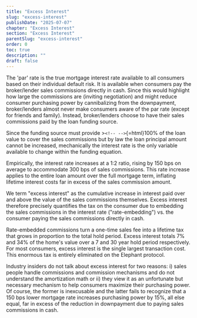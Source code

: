 ```yaml
---
title: "Excess Interest"
slug: "excess-interest"
publishDate: "2025-07-07"
chapter: "Excess Interest"
section: "Excess Interest"
parentSlug: "excess-interest"
order: 0
toc: true
description: ""
draft: false
---
```


The 'par' rate is the true mortgage interest rate available to all consumers based on their individual default risk. It
is available when consumers pay the broker/lender sales commissions directly in cash. Since this would highlight how
large the commissions are (inviting negotiation) and might reduce consumer purchasing power by cannibalizing from the
downpayment, broker/lenders almost never make consumers aware of the par rate (except for friends and family). Instead,
broker/lenders choose to have their sales commissions paid by the loan funding source.

Since the funding source must provide $>$`<!-- -->`{=html}100% of the loan value to cover the sales commissions but by
law the loan principal amount cannot be increased, mechanically the interest rate is the only variable available to
change within the funding equation.

Empirically, the interest rate increases at a 1:2 ratio, rising by 150 bps on average to accommodate 300 bps of sales
commissions. This rate increase applies to the entire loan amount over the full mortgage term, inflating lifetime
interest costs far in excess of the sales commission amount.

We term "excess interest" as the cumulative increase in interest paid over and above the value of the sales commissions
themselves. Excess interest therefore precisely quantifies the tax on the consumer due to embedding the sales
commissions in the interest rate ("rate-embedding") vs. the consumer paying the sales commissions directly in cash.

Rate-embedded commissions turn a one-time sales fee into a lifetime tax that grows in proportion to the total hold
period. Excess interest totals 7% and 34% of the home's value over a 7 and 30 year hold period respectively. For most
consumers, excess interest is the single largest transaction cost. This enormous tax is entirely eliminated on the
Elephant protocol.

Industry insiders do not talk about excess interest for two reasons: i) sales people handle commissions and commission
mechanisms and do not understand the amortization math or ii) they view it as an unfortunate but necessary mechanism to
help consumers maximize their purchasing power. Of course, the former is inexcusable and the latter fails to recognize
that a 150 bps lower mortgage rate increases purchasing power by 15%, all else equal, far in excess of the reduction in
downpayment due to paying sales commissions in cash.
